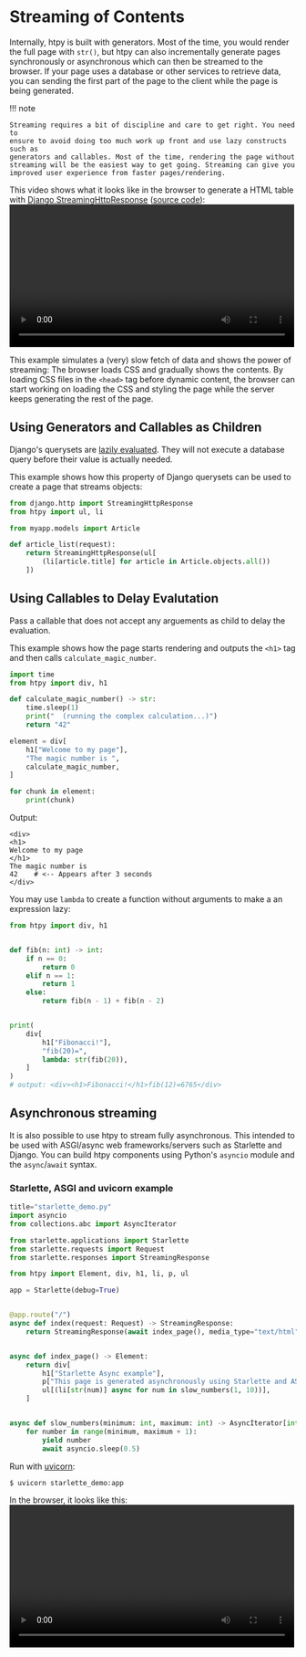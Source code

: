 # Streaming of Contents

Internally, htpy is built with generators. Most of the time, you would render
the full page with `str()`, but htpy can also incrementally generate pages synchronously or asynchronous which
can then be streamed to the browser. If your page uses a database or other
services to retrieve data, you can sending the first part of the page to the
client while the page is being generated.

!!! note

    Streaming requires a bit of discipline and care to get right. You need to
    ensure to avoid doing too much work up front and use lazy constructs such as
    generators and callables. Most of the time, rendering the page without
    streaming will be the easiest way to get going. Streaming can give you
    improved user experience from faster pages/rendering.

This video shows what it looks like in the browser to generate a HTML table with [Django StreamingHttpResponse](https://docs.djangoproject.com/en/5.0/ref/request-response/#django.http.StreamingHttpResponse) ([source code](https://github.com/pelme/htpy/blob/main/examples/djangoproject/stream/views.py)):
<video width="500" controls loop >
  <source src="/assets/stream.webm" type="video/webm">
</video>

This example simulates a (very) slow fetch of data and shows the power of
streaming: The browser loads CSS and gradually shows the contents. By loading
CSS files in the `<head>` tag before dynamic content, the browser can start
working on loading the CSS and styling the page while the server keeps
generating the rest of the page.

## Using Generators and Callables as Children

Django's querysets are [lazily
evaluated](https://docs.djangoproject.com/en/5.0/topics/db/queries/#querysets-are-lazy).
They will not execute a database query before their value is actually needed.

This example shows how this property of Django querysets can be used to create a
page that streams objects:

```python
from django.http import StreamingHttpResponse
from htpy import ul, li

from myapp.models import Article

def article_list(request):
    return StreamingHttpResponse(ul[
        (li[article.title] for article in Article.objects.all())
    ])
```

## Using Callables to Delay Evalutation

Pass a callable that does not accept any arguements as child to delay the
evaluation.

This example shows how the page starts rendering and outputs the `<h1>` tag and
then calls `calculate_magic_number`.

```python
import time
from htpy import div, h1

def calculate_magic_number() -> str:
    time.sleep(1)
    print("  (running the complex calculation...)")
    return "42"

element = div[
    h1["Welcome to my page"],
    "The magic number is ",
    calculate_magic_number,
]

for chunk in element:
    print(chunk)
```

Output:

```
<div>
<h1>
Welcome to my page
</h1>
The magic number is
42    # <-- Appears after 3 seconds
</div>
```

You may use `lambda` to create a function without arguments to make a an expression lazy:

```py
from htpy import div, h1


def fib(n: int) -> int:
    if n == 0:
        return 0
    elif n == 1:
        return 1
    else:
        return fib(n - 1) + fib(n - 2)


print(
    div[
        h1["Fibonacci!"],
        "fib(20)=",
        lambda: str(fib(20)),
    ]
)
# output: <div><h1>Fibonacci!</h1>fib(12)=6765</div>

```


## Asynchronous streaming

It is also possible to use htpy to stream fully asynchronous. This intended to be used
with ASGI/async web frameworks/servers such as Starlette and Django. You can
build htpy components using Python's `asyncio` module and the `async`/`await`
syntax.

### Starlette, ASGI and uvicorn example

```python
title="starlette_demo.py"
import asyncio
from collections.abc import AsyncIterator

from starlette.applications import Starlette
from starlette.requests import Request
from starlette.responses import StreamingResponse

from htpy import Element, div, h1, li, p, ul

app = Starlette(debug=True)


@app.route("/")
async def index(request: Request) -> StreamingResponse:
    return StreamingResponse(await index_page(), media_type="text/html")


async def index_page() -> Element:
    return div[
        h1["Starlette Async example"],
        p["This page is generated asynchronously using Starlette and ASGI."],
        ul[(li[str(num)] async for num in slow_numbers(1, 10))],
    ]


async def slow_numbers(minimum: int, maximum: int) -> AsyncIterator[int]:
    for number in range(minimum, maximum + 1):
        yield number
        await asyncio.sleep(0.5)

```

Run with [uvicorn](https://www.uvicorn.org/):


```
$ uvicorn starlette_demo:app
```

In the browser, it looks like this:
<video width="500" controls loop >
  <source src="/assets/starlette.webm" type="video/webm">
</video>
